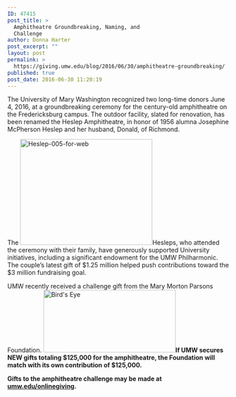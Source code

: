 ```yaml
---
ID: 47415
post_title: >
  Amphitheatre Groundbreaking, Naming, and
  Challenge
author: Donna Harter
post_excerpt: ""
layout: post
permalink: >
  https://giving.umw.edu/blog/2016/06/30/amphitheatre-groundbreaking/
published: true
post_date: 2016-06-30 11:20:19
---
```

The University of Mary Washington recognized two long-time donors June 4, 2016, at a groundbreaking ceremony for the century-old amphitheatre on the Fredericksburg campus. The outdoor facility, slated for renovation, has been renamed the Heslep Amphitheatre, in honor of 1956 alumna Josephine McPherson Heslep and her husband, Donald, of Richmond.

The <a href="https://giving.umw.edu/wp-content/uploads/2016/06/Heslep-005-for-web.jpg"><img class=" size-medium wp-image-47417 alignleft" src="https://giving.umw.edu/wp-content/uploads/2016/06/Heslep-005-for-web-300x240.jpg" alt="Heslep-005-for-web" width="300" height="240" /></a>Hesleps, who attended the ceremony with their family, have generously supported University initiatives, including a significant endowment for the UMW Philharmonic.  The couple’s latest gift of $1.25 million helped push contributions toward the $3 million fundraising goal.

UMW recently received a challenge gift from the Mary Morton Parsons Foundation. <a href="https://giving.umw.edu/wp-content/uploads/2016/06/Birds-Eye.jpg"><img class=" size-medium wp-image-47416 alignright" src="https://giving.umw.edu/wp-content/uploads/2016/06/Birds-Eye-300x142.jpg" alt="Bird's Eye" width="300" height="142" /></a><strong>If UMW secures NEW gifts totaling $125,000 for the amphitheatre, the Foundation will match with its own contribution of $125,000.</strong>

<strong>Gifts to the amphitheatre challenge may be made at <a href="http://umw.edu/onlinegiving">umw.edu/onlinegiving</a>.</strong>